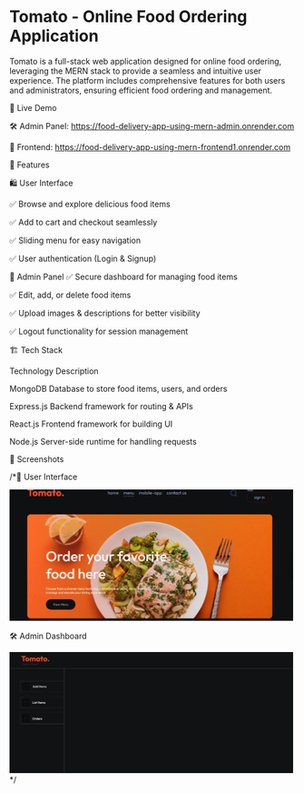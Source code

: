 # Tomato - Online Food Ordering Application

Tomato is a full-stack web application designed for online food ordering, leveraging the MERN stack to provide a seamless and intuitive user experience. The platform includes comprehensive features for both users and administrators, ensuring efficient food ordering and management.

🔗 Live Demo

🛠 Admin Panel: https://food-delivery-app-using-mern-admin.onrender.com

🍔 Frontend: https://food-delivery-app-using-mern-frontend1.onrender.com

🚀 Features

🛍 User Interface

✅ Browse and explore delicious food items

✅ Add to cart and checkout seamlessly

✅ Sliding menu for easy navigation

✅ User authentication (Login & Signup)

🔧 Admin Panel
✅ Secure dashboard for managing food items

✅ Edit, add, or delete food items

✅ Upload images & descriptions for better visibility

✅ Logout functionality for session management

🏗 Tech Stack

Technology	Description

MongoDB	Database to store food items, users, and orders

Express.js	Backend framework for routing & APIs

React.js	Frontend framework for building UI

Node.js	Server-side runtime for handling requests

📸 Screenshots

/*🎨 User Interface

<img src="\FrontEnd\src\assets\Screenshots\FrontEnd.jpg" width="500" />

🛠 Admin Dashboard

<img src="\FrontEnd\src\assets\Screenshots\Admin.jpg" width="500" />*/
